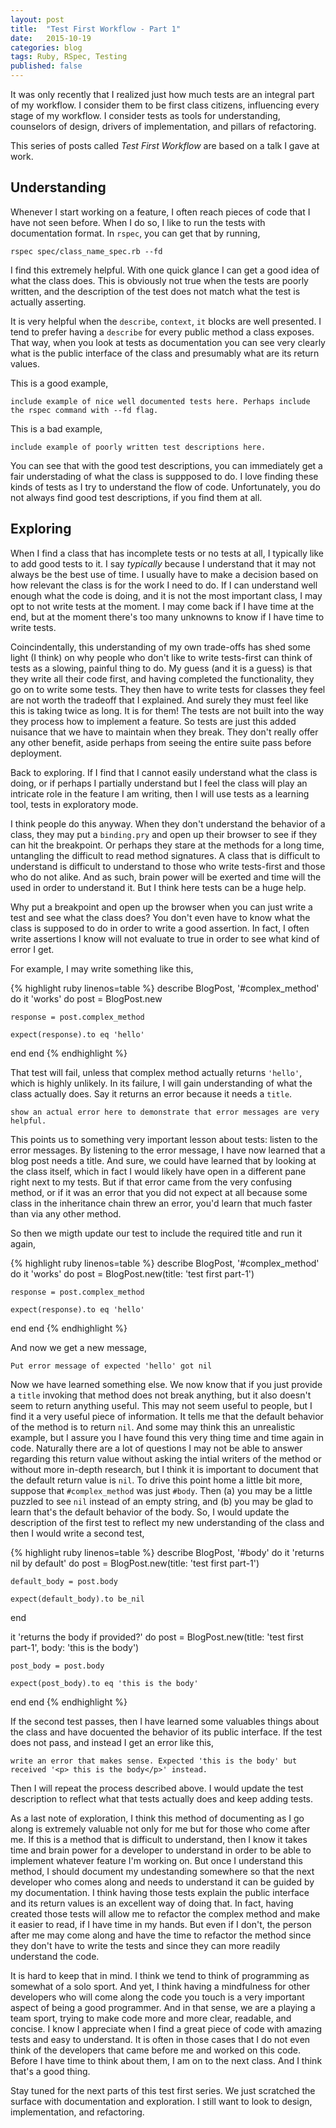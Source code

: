 ```yaml
---
layout: post
title:  "Test First Workflow - Part 1"
date:   2015-10-19
categories: blog
tags: Ruby, RSpec, Testing
published: false
---
```



It was only recently that I realized just how much tests are an integral part of my workflow.
I consider them to be first class citizens, influencing every stage of my workflow.
I consider tests as tools for understanding, counselors of design, drivers of implementation, and pillars of refactoring.

This series of posts called _Test First Workflow_ are based on a talk I gave at work.

## Understanding

Whenever I start working on a feature, I often reach pieces of code that I have not seen before.
When I do so, I like to run the tests with documentation format. In `rspec`, you can get that by running,

```
rspec spec/class_name_spec.rb --fd
```

I find this extremely helpful. With one quick glance I can get a good idea of what the class does. This is obviously not true when the tests are poorly written, and
the description of the test does not match what the test is actually asserting.

It is very helpful when the `describe`,
`context`, `it` blocks are well presented. I tend to prefer having a `describe` for every public method a class exposes.
That way, when you look at tests as documentation you can see very clearly what is the public interface of the class and presumably what are its return values.

This is a good example,

```
include example of nice well documented tests here. Perhaps include the rspec command with --fd flag.
```

This is a bad example,

```
include example of poorly written test descriptions here.
```

You can see that with the good test descriptions, you can immediately get a fair understading of what the class is suppposed to do. I love finding
these kinds of tests as I try to understand the flow of code. Unfortunately, you do not always find good test descriptions, if you find them at all.


## Exploring

When I find a class that has incomplete tests or no tests at all, I typically like to add good tests to it. I say _typically_ because I understand that
it may not always be the best use of time. I usually have to make a decision based on how relevant the class is for the work I need to do. If I can
understand well enough what the code is doing, and it is not the most important class, I may opt to not write tests at the moment. I may come back if I
have time at the end, but at the moment there's too many unknowns to know if I have time to write tests.

Coincindentally, this understanding of my own trade-offs has shed some light (I think) on why people who don't like to write tests-first can think of
tests as a slowing, painful thing to do. My guess (and it is a guess) is that they write all their code first, and having completed the functionality,
they go on to write some tests. They then have to write tests for classes they feel are not worth the tradeoff that I explained. And surely they must
feel like this is taking twice as long. It is for them! The tests are not built into the way they process how to implement a feature. So tests are just
this added nuisance that we have to maintain when they break. They don't really offer any other benefit, aside perhaps from seeing the entire suite
pass before deployment.

Back to exploring. If I find that I cannot easily understand what the class is doing, or if perhaps I partially understand but I feel the class will
play an intricate role in the feature I am writing, then I will use tests as a learning tool, tests in exploratory mode.

I think people do this anyway. When they don't understand the behavior of a class, they may put a `binding.pry` and open up their browser to see if
they can hit the breakpoint. Or perhaps they stare at the methods for a long time, untangling the difficult to read method signatures. A class that
is difficult to understand is difficult to understand to those who write tests-first and those who do not alike. And as such, brain power will be
exerted and time will the used in order to understand it. But I think here tests can be a huge help.

Why put a breakpoint and open up the browser when you can just write a test and see what the class does? You don't even have to know what the class
is supposed to do in order to write a good assertion. In fact, I often write assertions I know will not evaluate to true in order to see what kind
of error I get.

For example, I may write something like this,

{% highlight ruby linenos=table %}
describe BlogPost, '#complex_method' do
  it 'works' do
    post = BlogPost.new

    response = post.complex_method

    expect(response).to eq 'hello'
  end
end
{% endhighlight %}

That test will fail, unless that complex method actually returns `'hello'`, which is highly unlikely. In its failure, I will gain understanding of what
the class actually does. Say it returns an error because it needs a `title`.

```
show an actual error here to demonstrate that error messages are very helpful.
```

This points us to something very important lesson about tests: listen to the error messages. By listening to the error message, I have now learned that a
blog post needs a title. And sure, we could have learned that by looking at the class itself, which in fact I would likely have open in a different pane
right next to my tests. But if that error came from the very confusing method, or if it was an error that you did not expect at all because some class
in the inheritance chain threw an error, you'd learn that much faster than via any other method.

So then we migth update our test to include the required title and run it again,

{% highlight ruby linenos=table %}
describe BlogPost, '#complex_method' do
  it 'works' do
    post = BlogPost.new(title: 'test first part-1')

    response = post.complex_method

    expect(response).to eq 'hello'
  end
end
{% endhighlight %}

And now we get a new message,

```
Put error message of expected 'hello' got nil
```

Now we have learned something else. We now know that if you just provide a `title` invoking that method does not break anything, but it also doesn't
seem to return anything useful. This may not seem useful to people, but I find it a very useful piece of information. It tells me that the default
behavior of the method is to return `nil`. And some may think this an unrealistic example, but I assure you I have found this very thing time and
time again in code. Naturally there are a lot of questions I may not be able to answer regarding this return value without asking the intial
writers of the method or without more in-depth research, but I think it is important to document that the default return value is `nil`. To drive
this point home a little bit more, suppose that `#complex_method` was just `#body`. Then (a) you may be a little puzzled to see `nil` instead of
an empty string, and (b) you may be glad to learn that's the default behavior of the body. So, I would update the description of the first test
to reflect my new understanding of the class and then I would write a second test,


{% highlight ruby linenos=table %}
describe BlogPost, '#body' do
  it 'returns nil by default' do
    post = BlogPost.new(title: 'test first part-1')

    default_body = post.body

    expect(default_body).to be_nil
  end

  it 'returns the body if provided?' do
    post = BlogPost.new(title: 'test first part-1', body: 'this is the body')

    post_body = post.body

    expect(post_body).to eq 'this is the body'
  end
end
{% endhighlight %}


If the second test passes, then I have learned some valuables things about the class and have docuented the behavior of its public interface.
If the test does not pass, and instead I get an error like this,

```
write an error that makes sense. Expected 'this is the body' but received '<p> this is the body</p>' instead.
```

Then I will repeat the process described above. I would update the test description to reflect what that tests actually does and keep adding
tests.

As a last note of exploration, I think this method of documenting as I go along is extremely valuable not only for me but for those who come
after me. If this is a method that is difficult to understand, then I know it takes time and brain power for a developer to understand in order
to be able to implement whatever feature I'm working on. But once I understand this method, I should document my undestanding somewhere so that
the next developer who comes along and needs to understand it can be guided by my documentation. I think having those tests explain the public
interface and its return values is an excellent way of doing that. In fact, having created those tests will allow me to refactor the complex
method and make it easier to read, if I have time in my hands. But even if I don't, the person after me may come along and have the time to
refactor the method since they don't have to write the tests and since they can more readily understand the code.

It is hard to keep that in mind. I think we tend to think of programming as somewhat of a solo sport. And yet, I think having a mindfulness for
other developers who will come along the code you touch is a very important aspect of being a good programmer. And in that sense, we are a playing
a team sport, trying to make code more and more clear, readable, and concise. I know I appreciate when I find a great piece of code with amazing
tests and easy to understand. It is often in those cases that I do not even think of the developers that came before me and worked on this code.
Before I have time to think about them, I am on to the next class. And I think that's a good thing.

Stay tuned for the next parts of this test first series. We just scratched the surface with documentation and exploration. I still want to look
to design, implementation, and refactoring.







